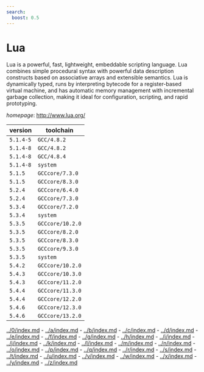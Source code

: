 ```yaml
---
search:
  boost: 0.5
---
```

# Lua

Lua is a powerful, fast, lightweight, embeddable scripting language.  Lua combines simple procedural syntax with powerful data description constructs based  on associative arrays and extensible semantics. Lua is dynamically typed,  runs by interpreting bytecode for a register-based virtual machine,  and has automatic memory management with incremental garbage collection,  making it ideal for configuration, scripting, and rapid prototyping.

*homepage*: <http://www.lua.org/>

version | toolchain
--------|----------
``5.1.4-5`` | ``GCC/4.8.2``
``5.1.4-8`` | ``GCC/4.8.2``
``5.1.4-8`` | ``GCC/4.8.4``
``5.1.4-8`` | ``system``
``5.1.5`` | ``GCCcore/7.3.0``
``5.1.5`` | ``GCCcore/8.3.0``
``5.2.4`` | ``GCCcore/6.4.0``
``5.2.4`` | ``GCCcore/7.3.0``
``5.3.4`` | ``GCCcore/7.2.0``
``5.3.4`` | ``system``
``5.3.5`` | ``GCCcore/10.2.0``
``5.3.5`` | ``GCCcore/8.2.0``
``5.3.5`` | ``GCCcore/8.3.0``
``5.3.5`` | ``GCCcore/9.3.0``
``5.3.5`` | ``system``
``5.4.2`` | ``GCCcore/10.2.0``
``5.4.3`` | ``GCCcore/10.3.0``
``5.4.3`` | ``GCCcore/11.2.0``
``5.4.4`` | ``GCCcore/11.3.0``
``5.4.4`` | ``GCCcore/12.2.0``
``5.4.6`` | ``GCCcore/12.3.0``
``5.4.6`` | ``GCCcore/13.2.0``

[../0/index.md](0) - [../a/index.md](a) - [../b/index.md](b) - [../c/index.md](c) - [../d/index.md](d) - [../e/index.md](e) - [../f/index.md](f) - [../g/index.md](g) - [../h/index.md](h) - [../i/index.md](i) - [../j/index.md](j) - [../k/index.md](k) - [../l/index.md](l) - [../m/index.md](m) - [../n/index.md](n) - [../o/index.md](o) - [../p/index.md](p) - [../q/index.md](q) - [../r/index.md](r) - [../s/index.md](s) - [../t/index.md](t) - [../u/index.md](u) - [../v/index.md](v) - [../w/index.md](w) - [../x/index.md](x) - [../y/index.md](y) - [../z/index.md](z)

